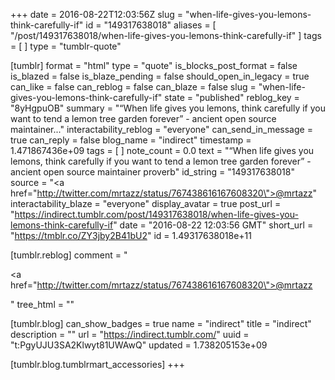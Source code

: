 +++
date = 2016-08-22T12:03:56Z
slug = "when-life-gives-you-lemons-think-carefully-if"
id = "149317638018"
aliases = [ "/post/149317638018/when-life-gives-you-lemons-think-carefully-if" ]
tags = [ ]
type = "tumblr-quote"

[tumblr]
format = "html"
type = "quote"
is_blocks_post_format = false
is_blazed = false
is_blaze_pending = false
should_open_in_legacy = true
can_like = false
can_reblog = false
can_blaze = false
slug = "when-life-gives-you-lemons-think-carefully-if"
state = "published"
reblog_key = "8yHgpuOB"
summary = "“When life gives you lemons, think carefully if you want to tend a lemon tree garden forever” - ancient open source maintainer..."
interactability_reblog = "everyone"
can_send_in_message = true
can_reply = false
blog_name = "indirect"
timestamp = 1.471867436e+09
tags = [ ]
note_count = 0.0
text = "“When life gives you lemons, think carefully if you want to tend a lemon tree garden forever” - ancient open source maintainer proverb"
id_string = "149317638018"
source = "<a href=\"http://twitter.com/mrtazz/status/767438616167608320\">@mrtazz</a>"
interactability_blaze = "everyone"
display_avatar = true
post_url = "https://indirect.tumblr.com/post/149317638018/when-life-gives-you-lemons-think-carefully-if"
date = "2016-08-22 12:03:56 GMT"
short_url = "https://tmblr.co/ZY3jby2B41bU2"
id = 1.49317638018e+11

[tumblr.reblog]
comment = "<p><a href=\"http://twitter.com/mrtazz/status/767438616167608320\">@mrtazz</a></p>"
tree_html = ""

[tumblr.blog]
can_show_badges = true
name = "indirect"
title = "indirect"
description = ""
url = "https://indirect.tumblr.com/"
uuid = "t:PgyUJU3SA2Klwyt81UWAwQ"
updated = 1.738205153e+09

[tumblr.blog.tumblrmart_accessories]
+++
